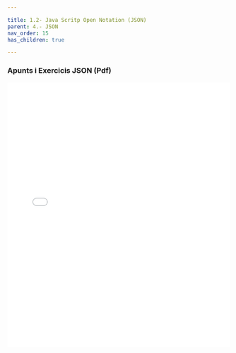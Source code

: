 ```yaml
---

title: 1.2- Java Scritp Open Notation (JSON)
parent: 4.- JSON
nav_order: 15
has_children: true

---
```





### Apunts i Exercicis JSON (Pdf)

<iframe src="ExercicisBasics JSON.pdf" width="100%" height="600px" style="border: none;"></iframe>
